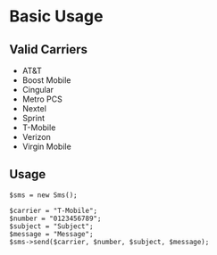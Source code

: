 Basic Usage
===========

Valid Carriers
--------------

- AT&T
- Boost Mobile
- Cingular
- Metro PCS
- Nextel
- Sprint
- T-Mobile
- Verizon
- Virgin Mobile

Usage
-----

```
$sms = new Sms();

$carrier = "T-Mobile";
$number = "0123456789";
$subject = "Subject";
$message = "Message";
$sms->send($carrier, $number, $subject, $message);
```
